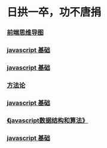 # 日拱一卒，功不唐捐


### [前端思维导图](http://www.jimilee.tech/md/introduction/introduction.html)

### [javascript 基础](http://www.jimilee.tech/md/js/jsBasic/)

### [javascript 基础](http://www.jimilee.tech/md/frame/)

### [方法论](http://www.jimilee.tech/md/codeBlock/methodology/4.html)

### [javascript 基础](http://www.jimilee.tech/md/codeBlock/module/)

### [《javascript数据结构和算法》](http://www.jimilee.tech/md/js/book/algorithm.html)

### [javascript 基础](http://www.jimilee.tech/md/resource/resource.html)
